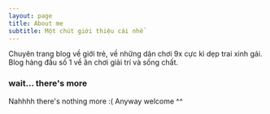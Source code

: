 ```yaml
---
layout: page
title: About me
subtitle: Một chút giới thiệu cái nhể
---
```


Chuyên trang blog về giới trẻ, về những dân chơi 9x cực kì dẹp trai xinh gái. Blog hàng đầu số 1 về ăn chơi giải trí và sống chất. 

### wait... there's more

Nahhhh there's nothing more :( Anyway welcome ^^